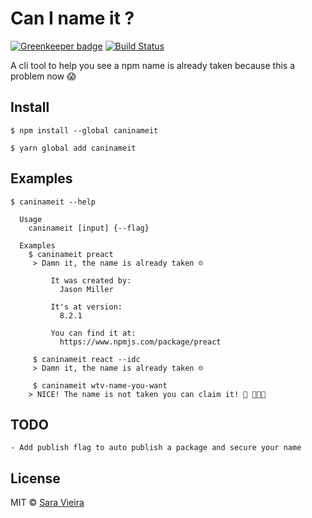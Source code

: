 # Can I name it ?

[![Greenkeeper badge](https://badges.greenkeeper.io/SaraVieira/caninameit.svg)](https://greenkeeper.io/) [![Build Status](https://travis-ci.org/SaraVieira/caninameit.svg?branch=master)](https://travis-ci.org/SaraVieira/caninameit)

A cli tool to help you see a npm name is already taken because this a problem now 😱

## Install

```
$ npm install --global caninameit
```

```
$ yarn global add caninameit
```

## Examples

```
$ caninameit --help

  Usage
    caninameit [input] {--flag}

  Examples
    $ caninameit preact
     > Damn it, the name is already taken ☹️

		 It was created by:
		   Jason Miller

		 It's at version:
		   8.2.1

		 You can find it at:
		   https://www.npmjs.com/package/preact

	 $ caninameit react --idc
 	 > Damn it, the name is already taken ☹️

	 $ caninameit wtv-name-you-want
    > NICE! The name is not taken you can claim it! 🍕 🎉🎉🎉
```

## TODO

    - Add publish flag to auto publish a package and secure your name

## License

MIT © [Sara Vieira](https://github.com/SaraVieira)
